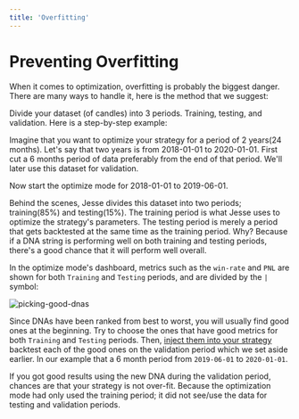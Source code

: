 ```yaml
---
title: 'Overfitting'
---
```


# Preventing Overfitting

When it comes to optimization, overfitting is probably the biggest danger. There are many ways to handle it, here is the method that we suggest:

Divide your dataset (of candles) into 3 periods. Training, testing, and validation. Here is a step-by-step example:

Imagine that you want to optimize your strategy for a period of 2 years(24 months). Let's say that two years is from 2018-01-01 to 2020-01-01. First cut a 6 months period of data preferably from the end of that period. We'll later use this dataset for validation. 

Now start the optimize mode for 2018-01-01 to 2019-06-01.

Behind the scenes, Jesse divides this dataset into two periods; training(85%) and testing(15%). The training period is what Jesse uses to optimize the strategy's parameters. The testing period is merely a period that gets backtested at the same time as the training period. Why? Because if a DNA string is performing well on both training and testing periods, there's a good chance that it will perform well overall. 

In the optimize mode's dashboard, metrics such as the `win-rate` and `PNL` are shown for both `Training` and `Testing` periods, and are divided by the `|` symbol:

![picking-good-dnas](https://jesse.trade/storage/images/docs/picking-good-dnas.jpg)

Since DNAs have been ranked from best to worst, you will usually find good ones at the beginning. Try to choose the ones that have good metrics for both `Training` and `Testing` periods. Then, [inject them into your strategy](./dna-usage.md) backtest each of the good ones on the validation period which we set aside earlier. In our example that a 6 month period from `2019-06-01` to `2020-01-01`. 

If you got good results using the new DNA during the validation period, chances are that your strategy is not over-fit. Because the optimization mode had only used the training period; it did not see/use the data for testing and validation periods.